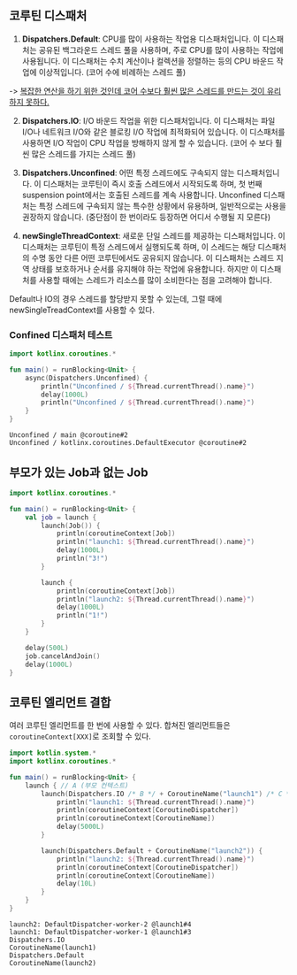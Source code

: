 ## 코루틴 디스패처

1. **Dispatchers.Default**: CPU를 많이 사용하는 작업용 디스패처입니다. 이 디스패처는 공유된 백그라운드 스레드 풀을 사용하며, 주로 CPU를 많이 사용하는 작업에 사용됩니다. 이 디스패처는
   수치 계산이나 컬렉션을 정렬하는 등의 CPU 바운드 작업에 이상적입니다. (코어 수에 비례하는 스레드 풀)

-> [복잡한 연산을 하기 위한 것인데 코어 수보다 훨씬 많은 스레드를 만드는 것이 유리하지 못하다.](%EC%98%88%EC%8B%9C%2F%EC%BD%94%EC%96%B4%20%EC%88%98%EB%B3%B4%EB%8B%A4%20%ED%9B%A8%EC%94%AC%20%EB%A7%8E%EC%9D%80%20%EC%8A%A4%EB%A0%88%EB%93%9C%20%EC%9D%B4%EC%8A%88.md)

2. **Dispatchers.IO**: I/O 바운드 작업을 위한 디스패처입니다. 이 디스패처는 파일 I/O나 네트워크 I/O와 같은 블로킹 I/O 작업에 최적화되어 있습니다. 이 디스패처를 사용하면 I/O 작업이
   CPU 작업을 방해하지 않게 할 수 있습니다. (코어 수 보다 훨씬 많은 스레드를 가지는 스레드 풀)

3. **Dispatchers.Unconfined**: 어떤 특정 스레드에도 구속되지 않는 디스패처입니다. 이 디스패처는 코루틴이 즉시 호출 스레드에서 시작되도록 하며, 첫 번째 suspension point에서는
   호출된 스레드를 계속 사용합니다. Unconfined 디스패처는 특정 스레드에 구속되지 않는 특수한 상황에서 유용하며, 일반적으로는 사용을 권장하지 않습니다. (중단점이 한 번이라도 등장하면 어디서 수행될 지
   모른다)

4. **newSingleThreadContext**: 새로운 단일 스레드를 제공하는 디스패처입니다. 이 디스패처는 코루틴이 특정 스레드에서 실행되도록 하며, 이 스레드는 해당 디스패처의 수명 동안 다른 어떤
   코루틴에서도 공유되지 않습니다. 이 디스패처는 스레드 지역 상태를 보호하거나 순서를 유지해야 하는 작업에 유용합니다. 하지만 이 디스패처를 사용할 때에는 스레드가 리소스를 많이 소비한다는 점을 고려해야 합니다.

Default나 IO의 경우 스레드를 할당받지 못할 수 있는데, 그럴 때에 newSingleTreadContext를 사용할 수 있다.

### Confined 디스패처 테스트

```kotlin
import kotlinx.coroutines.*

fun main() = runBlocking<Unit> {
    async(Dispatchers.Unconfined) {
        println("Unconfined / ${Thread.currentThread().name}")
        delay(1000L)
        println("Unconfined / ${Thread.currentThread().name}")
    }
}
```

```
Unconfined / main @coroutine#2
Unconfined / kotlinx.coroutines.DefaultExecutor @coroutine#2
```

## 부모가 있는 Job과 없는 Job

```kotlin
import kotlinx.coroutines.*

fun main() = runBlocking<Unit> {
    val job = launch {
        launch(Job()) {
            println(coroutineContext[Job])
            println("launch1: ${Thread.currentThread().name}")
            delay(1000L)
            println("3!")
        }

        launch {
            println(coroutineContext[Job])
            println("launch2: ${Thread.currentThread().name}")
            delay(1000L)
            println("1!")
        }
    }

    delay(500L)
    job.cancelAndJoin()
    delay(1000L)
}
```

## 코루틴 엘리먼트 결합

여러 코루틴 엘리먼트를 한 번에 사용할 수 있다. 합쳐진 엘리먼트들은 `coroutineContext[XXX]`로 조회할 수 있다.

```kotlin
import kotlin.system.*
import kotlinx.coroutines.*

fun main() = runBlocking<Unit> {
    launch { // A (부모 컨텍스트)
        launch(Dispatchers.IO /* B */ + CoroutineName("launch1") /* C */) { // A + B + C
            println("launch1: ${Thread.currentThread().name}")
            println(coroutineContext[CoroutineDispatcher])
            println(coroutineContext[CoroutineName])
            delay(5000L)
        }

        launch(Dispatchers.Default + CoroutineName("launch2")) {
            println("launch2: ${Thread.currentThread().name}")
            println(coroutineContext[CoroutineDispatcher])
            println(coroutineContext[CoroutineName])
            delay(10L)
        }
    }
}
```

```
launch2: DefaultDispatcher-worker-2 @launch1#4
launch1: DefaultDispatcher-worker-1 @launch1#3
Dispatchers.IO
CoroutineName(launch1)
Dispatchers.Default
CoroutineName(launch2)
```